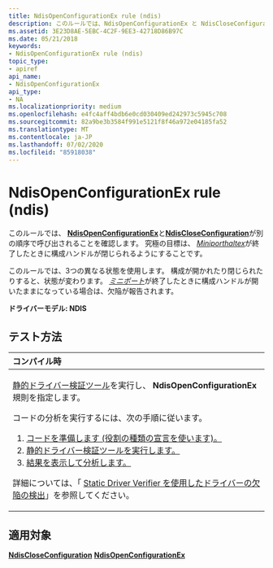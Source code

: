 ```yaml
---
title: NdisOpenConfigurationEx rule (ndis)
description: このルールでは、NdisOpenConfigurationEx と NdisCloseConfiguration が別の順序で呼び出されることを確認します。 究極の目標は、MiniportHaltEx が終了したときに構成ハンドルが閉じられるようにすることです。
ms.assetid: 3E23D8AE-5EBC-4C2F-9EE3-42718D86B97C
ms.date: 05/21/2018
keywords:
- NdisOpenConfigurationEx rule (ndis)
topic_type:
- apiref
api_name:
- NdisOpenConfigurationEx
api_type:
- NA
ms.localizationpriority: medium
ms.openlocfilehash: e4fc4aff4bdb6e0cd030409ed242973c5945c708
ms.sourcegitcommit: 82a9be3b3584f991e5121f8f46a972e04185fa52
ms.translationtype: MT
ms.contentlocale: ja-JP
ms.lasthandoff: 07/02/2020
ms.locfileid: "85918038"
---
```

# <a name="ndisopenconfigurationex-rule-ndis"></a>NdisOpenConfigurationEx rule (ndis)


このルールでは、 [**NdisOpenConfigurationEx**](https://docs.microsoft.com/windows-hardware/drivers/ddi/ndis/nf-ndis-ndisopenconfigurationex)と[**NdisCloseConfiguration**](https://docs.microsoft.com/windows-hardware/drivers/ddi/ndis/nf-ndis-ndiscloseconfiguration)が別の順序で呼び出されることを確認します。 究極の目標は、 [*Miniporthaltex*](https://docs.microsoft.com/windows-hardware/drivers/ddi/ndis/nc-ndis-miniport_halt)が終了したときに構成ハンドルが閉じられるようにすることです。

このルールでは、3つの異なる状態を使用します。 構成が開かれたり閉じられたりすると、状態が変わります。 [*ミニポート*](https://docs.microsoft.com/windows-hardware/drivers/ddi/ndis/nc-ndis-miniport_halt)が終了したときに構成ハンドルが開いたままになっている場合は、欠陥が報告されます。

**ドライバーモデル: NDIS**

<a name="how-to-test"></a>テスト方法
-----------

<table>
<colgroup>
<col width="100%" />
</colgroup>
<thead>
<tr class="header">
<th align="left">コンパイル時</th>
</tr>
</thead>
<tbody>
<tr class="odd">
<td align="left"><p><a href="https://docs.microsoft.com/windows-hardware/drivers/devtest/static-driver-verifier" data-raw-source="[Static Driver Verifier](https://docs.microsoft.com/windows-hardware/drivers/devtest/static-driver-verifier)">静的ドライバー検証ツール</a>を実行し、 <strong>NdisOpenConfigurationEx</strong>規則を指定します。</p>
コードの分析を実行するには、次の手順に従います。
<ol>
<li><a href="https://docs.microsoft.com/windows-hardware/drivers/devtest/using-static-driver-verifier-to-find-defects-in-drivers#preparing-your-source-code" data-raw-source="[Prepare your code (use role type declarations).](https://docs.microsoft.com/windows-hardware/drivers/devtest/using-static-driver-verifier-to-find-defects-in-drivers#preparing-your-source-code)">コードを準備します (役割の種類の宣言を使います)。</a></li>
<li><a href="https://docs.microsoft.com/windows-hardware/drivers/devtest/using-static-driver-verifier-to-find-defects-in-drivers#running-static-driver-verifier" data-raw-source="[Run Static Driver Verifier.](https://docs.microsoft.com/windows-hardware/drivers/devtest/using-static-driver-verifier-to-find-defects-in-drivers#running-static-driver-verifier)">静的ドライバー検証ツールを実行します。</a></li>
<li><a href="https://docs.microsoft.com/windows-hardware/drivers/devtest/using-static-driver-verifier-to-find-defects-in-drivers#viewing-and-analyzing-the-results" data-raw-source="[View and analyze the results.](https://docs.microsoft.com/windows-hardware/drivers/devtest/using-static-driver-verifier-to-find-defects-in-drivers#viewing-and-analyzing-the-results)">結果を表示して分析します。</a></li>
</ol>
<p>詳細については、「 <a href="https://docs.microsoft.com/windows-hardware/drivers/devtest/using-static-driver-verifier-to-find-defects-in-drivers" data-raw-source="[Using Static Driver Verifier to Find Defects in Drivers](https://docs.microsoft.com/windows-hardware/drivers/devtest/using-static-driver-verifier-to-find-defects-in-drivers)">Static Driver Verifier を使用したドライバーの欠陥の検出</a>」を参照してください。</p></td>
</tr>
</tbody>
</table>

<a name="applies-to"></a>適用対象
----------

[**NdisCloseConfiguration**](https://docs.microsoft.com/windows-hardware/drivers/ddi/ndis/nf-ndis-ndiscloseconfiguration) 
[ **NdisOpenConfigurationEx**](https://docs.microsoft.com/windows-hardware/drivers/ddi/ndis/nf-ndis-ndisopenconfigurationex)
 

 





